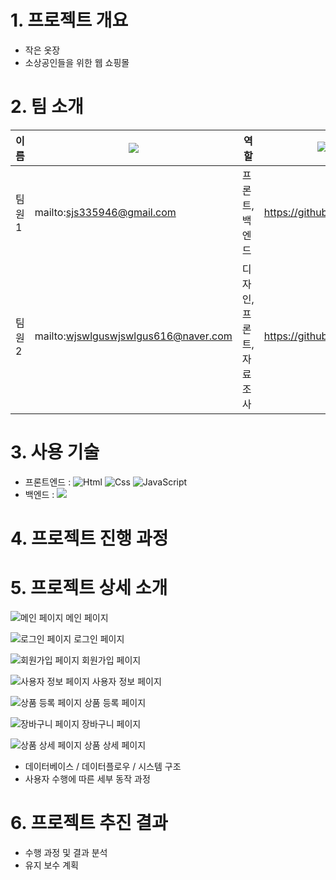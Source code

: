 # 1. 프로젝트 개요

- 작은 옷장
- 소상공인들을 위한 웹 쇼핑몰

# 2. 팀 소개

| 이름 | <img src="https://img.shields.io/badge/Mail-EA4335?style=flat-square&logo=Gmail&logoColor=black"/> | 역할 | <img alt="GitHub" src ="https://img.shields.io/badge/GitHub-181717.svg?&style=for-the-badge&logo=GitHub&logoColor=white"/> |
| --- | --- | --- | --- |
| 팀원 1 | mailto:sjs335946@gmail.com | 프론트, 백엔드 | https://github.com/Ellui052 |
| 팀원 2 | mailto:wjswlguswjswlgus616@naver.com | 디자인, 프론트, 자료조사 | https://github.com/jihyeon0616 |

# 3. 사용 기술
- 프론트엔드 : <img alt="Html" src ="https://img.shields.io/badge/HTML5-E34F26.svg?&style=for-the-badge&logo=HTML5&logoColor=white"/> <img alt="Css" src ="https://img.shields.io/badge/CSS3-1572B6.svg?&style=for-the-badge&logo=CSS3&logoColor=white"/> <img alt="JavaScript" src ="https://img.shields.io/badge/JavaScriipt-F7DF1E.svg?&style=for-the-badge&logo=JavaScript&logoColor=black"/>
- 백엔드 :   <img src="https://img.shields.io/badge/Spring%20Boot-6DB33F?style=flat-square&logo=Spring%20Boot&logoColor=black"/>

# 4. 프로젝트 진행 과정

# 5. 프로젝트 상세 소개
![메인 페이지](https://user-images.githubusercontent.com/89927726/250426015-a424fa9a-149e-42c4-9b77-ecb2fab7c36f.jpg)
메인 페이지

![로그인 페이지](https://user-images.githubusercontent.com/89927726/250426076-ebcfd441-bd0d-4fb8-9349-24a125f71851.jpg)
로그인 페이지

![회원가입 페이지](https://user-images.githubusercontent.com/89927726/250426130-c6219411-9749-4b3b-9f2b-facf9dd0a480.jpg)
회원가입 페이지

![사용자 정보 페이지](https://user-images.githubusercontent.com/89927726/250426184-4a01b051-f442-4b21-8992-f35a67cc629a.jpg)
사용자 정보 페이지

![상품 등록 페이지](https://user-images.githubusercontent.com/89927726/250426257-b48e1b36-8562-4e90-9da4-b6cb2bdd56ee.jpg)
상품 등록 페이지

![장바구니 페이지](https://user-images.githubusercontent.com/89927726/250426292-7f5bb57b-5bcc-4f12-bad7-b7e2fd2c2b12.jpg)
장바구니 페이지

![상품 상세 페이지](https://user-images.githubusercontent.com/89927726/250426319-0a2043ea-c9a4-46e1-806d-1a2748d4085c.jpg)
상품 상세 페이지

- 데이터베이스 / 데이터플로우 / 시스템 구조
- 사용자 수행에 따른 세부 동작 과정

# 6. 프로젝트 추진 결과

- 수행 과정 및 결과 분석
- 유지 보수 계획
